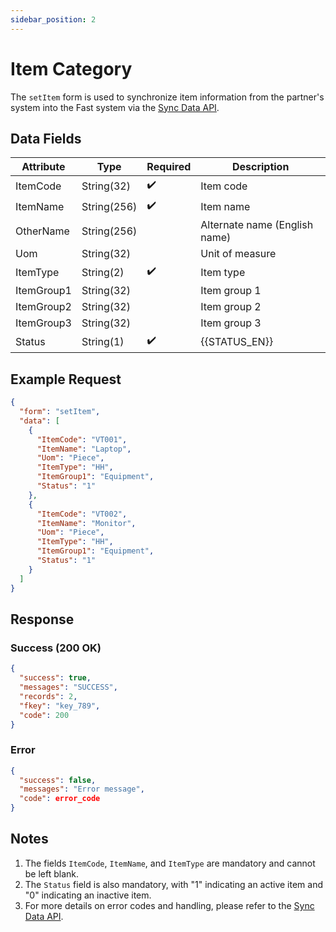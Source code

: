 ```yaml
---
sidebar_position: 2
---
```


# Item Category

The `setItem` form is used to synchronize item information from the partner's system into the Fast system via the [Sync Data API](../sync-data).

## Data Fields

| Attribute    | Type        | Required | Description          |
|--------------|-------------|----------|----------------------|
| ItemCode     | String(32)  | ✔️       | Item code            |
| ItemName     | String(256) | ✔️       | Item name            |
| OtherName    | String(256) |          | Alternate name (English name) |
| Uom          | String(32)  |          | Unit of measure      |
| ItemType     | String(2)   | ✔️       | Item type            |
| ItemGroup1   | String(32)  |          | Item group 1         |
| ItemGroup2   | String(32)  |          | Item group 2         |
| ItemGroup3   | String(32)  |          | Item group 3         |
| Status        | String(1)   | ✔️      | {{STATUS_EN}}|
## Example Request

```json
{
  "form": "setItem",
  "data": [
    {
      "ItemCode": "VT001",
      "ItemName": "Laptop",
      "Uom": "Piece",
      "ItemType": "HH",
      "ItemGroup1": "Equipment",
      "Status": "1"
    },
    {
      "ItemCode": "VT002",
      "ItemName": "Monitor",
      "Uom": "Piece",
      "ItemType": "HH",
      "ItemGroup1": "Equipment",
      "Status": "1"
    }
  ]
}
```

## Response

### Success (200 OK)

```json
{
  "success": true,
  "messages": "SUCCESS",
  "records": 2,
  "fkey": "key_789",
  "code": 200
}
```

### Error

```json
{
  "success": false,
  "messages": "Error message",
  "code": error_code
}
```

## Notes

1. The fields `ItemCode`, `ItemName`, and `ItemType` are mandatory and cannot be left blank.
2. The `Status` field is also mandatory, with "1" indicating an active item and "0" indicating an inactive item.
3. For more details on error codes and handling, please refer to the [Sync Data API](../sync-data).
